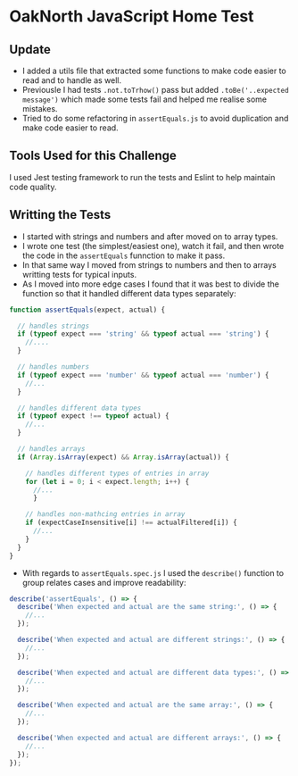 # OakNorth JavaScript Home Test

## Update
- I added a utils file that extracted some functions to make code easier to read and to handle as well.
- Previousle I had tests `.not.toTrhow()` pass but added `.toBe('..expected message')` which made some tests fail and helped me realise some mistakes.
- Tried to do some refactoring in `assertEquals.js` to avoid duplication and make code easier to read.
## Tools Used for this Challenge

I used Jest testing framework to run the tests and Eslint to help maintain code quality.

## Writting the Tests

- I started with strings and numbers and after moved on to array types.
- I wrote one test (the simplest/easiest one), watch it fail, and then wrote the code in the `assertEquals` funnction to make it pass. 
- In that same way I moved from strings to numbers and then to arrays writting tests for typical inputs.
- As I moved into more edge cases I found that it was best to divide the function so that it handled different data types separately:

```javascript
function assertEquals(expect, actual) {

  // handles strings
  if (typeof expect === 'string' && typeof actual === 'string') {
    //....
  }

  // handles numbers
  if (typeof expect === 'number' && typeof actual === 'number') {
    //...
  }

  // handles different data types
  if (typeof expect !== typeof actual) {
    //...
  }

  // handles arrays
  if (Array.isArray(expect) && Array.isArray(actual)) {

    // handles different types of entries in array
    for (let i = 0; i < expect.length; i++) {
      //...
      }

    // handles non-mathcing entries in array
    if (expectCaseInsensitive[i] !== actualFiltered[i]) {
      //...
    }
  }
}
```

- With regards to `assertEquals.spec.js` I used the `describe()` function to group relates cases and improve readability:

```javascript
describe('assertEquals', () => {
  describe('When expected and actual are the same string:', () => {
    //...
  });

  describe('When expected and actual are different strings:', () => {
    //...
  });

  describe('When expected and actual are different data types:', () => {
    //...
  });

  describe('When expected and actual are the same array:', () => {
    //...
  });

  describe('When expected and actual are different arrays:', () => {
    //...
  });
});
```
